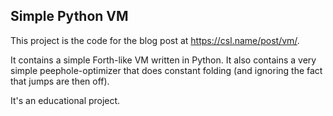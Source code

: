 Simple Python VM
----------------

This project is the code for the blog post at https://csl.name/post/vm/.

It contains a simple Forth-like VM written in Python. It also contains a
very simple peephole-optimizer that does constant folding (and ignoring the
fact that jumps are then off).

It's an educational project.
